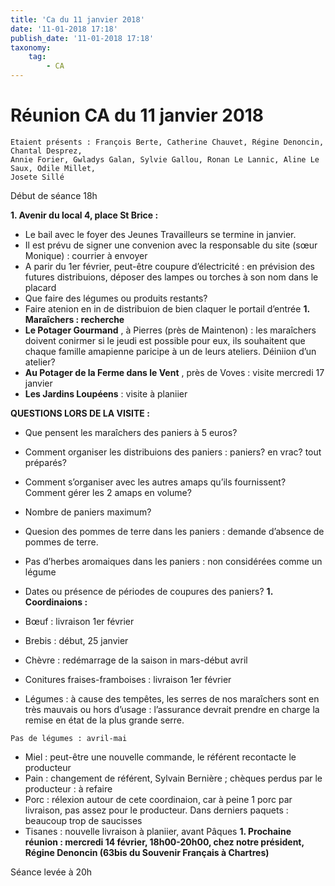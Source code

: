 ```yaml
---
title: 'Ca du 11 janvier 2018'
date: '11-01-2018 17:18'
publish_date: '11-01-2018 17:18'
taxonomy:
    tag:
        - CA
---
```


# Réunion CA du 11 janvier 2018
```
Etaient présents : François Berte, Catherine Chauvet, Régine Denoncin, Chantal Desprez,
Annie Forier, Gwladys Galan, Sylvie Gallou, Ronan Le Lannic, Aline Le Saux, Odile Millet,
Josete Sillé
```

Début de séance 18h

**1. Avenir du local 4, place St Brice :**
- Le bail avec le foyer des Jeunes Travailleurs se termine in janvier.
- Il est prévu de signer une convenion avec la responsable du site (sœur
    Monique) : courrier à envoyer
- A parir du 1er février, peut-être coupure d’électricité : en prévision des futures
    distribuions, déposer des lampes ou torches à son nom dans le placard
- Que faire des légumes ou produits restants?
- Faire atenion en in de distribuion de bien claquer le portail d’entrée
**1. Maraîchers : recherche**
- **Le Potager Gourmand** , à Pierres (près de Maintenon) : les maraîchers doivent
    conirmer si le jeudi est possible pour eux, ils souhaitent que chaque famille
    amapienne paricipe à un de leurs ateliers. Déiniion d’un atelier?
- **Au Potager de la Ferme dans le Vent** , près de Voves : visite mercredi 17
    janvier
- **Les Jardins Loupéens** : visite à planiier

**QUESTIONS LORS DE LA VISITE :**

- Que pensent les maraîchers des paniers à 5 euros?
- Comment organiser les distribuions des paniers : paniers? en vrac? tout
    préparés?
- Comment s’organiser avec les autres amaps qu’ils fournissent? Comment
    gérer les 2 amaps en volume?
- Nombre de paniers maximum?


- Quesion des pommes de terre dans les paniers : demande d’absence de
    pommes de terre.
- Pas d’herbes aromaiques dans les paniers : non considérées comme un
    légume
- Dates ou présence de périodes de coupures des paniers?
**1. Coordinaions :**
- Bœuf : livraison 1er février
- Brebis : début, 25 janvier
- Chèvre : redémarrage de la saison in mars-début avril
- Conitures fraises-framboises : livraison 1er février
- Légumes : à cause des tempêtes, les serres de nos maraîchers sont en très
    mauvais ou hors d’usage : l’assurance devrait prendre en charge la remise en
    état de la plus grande serre.

```
Pas de légumes : avril-mai
```
- Miel : peut-être une nouvelle commande, le référent recontacte le producteur
- Pain : changement de référent, Sylvain Bernière ; chèques perdus par le
    producteur : à refaire
- Porc : rélexion autour de cete coordinaion, car à peine 1 porc par livraison,
    pas assez pour le producteur. Dans derniers paquets : beaucoup trop de
    saucisses
- Tisanes : nouvelle livraison à planiier, avant Pâques
**1. Prochaine réunion : mercredi 14 février, 18h00-20h00, chez notre président,**
    **Régine Denoncin (63bis du Souvenir Français à Chartres)**

Séance levée à 20h


